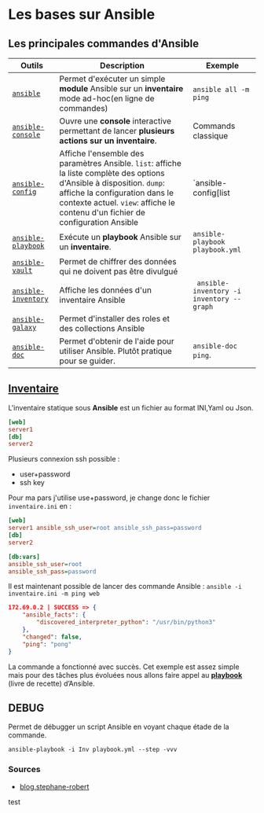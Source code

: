 # Les bases sur Ansible

## Les principales commandes d'Ansible



| Outils           | Description | Exemple |
| ---------------- | ----------- | ----- |
| [`ansible`](https://docs.ansible.com/ansible/latest/cli/ansible.html) | Permet d'exécuter un simple **module** Ansible sur un **inventaire** mode ad-hoc(en ligne de commandes)| `ansible all -m ping`|
| [`ansible-console`](https://docs.ansible.com/ansible/latest/cli/ansible-console.html) | Ouvre une **console** interactive permettant de lancer **plusieurs actions sur un inventaire**. | Commands classique |
| [`ansible-config`](https://docs.ansible.com/ansible/latest/cli/ansible-config.html) | Affiche l'ensemble des paramètres Ansible. `list`: affiche la liste complète des options d'Ansible  à disposition. `dump`: affiche la configuration dans le contexte actuel. `view`: affiche le contenu d'un fichier de configuration Ansible | `ansible-config[list|dump|view]` |
| [`ansible-playbook`](https://docs.ansible.com/ansible/latest/cli/ansible-playbook.html) | Exécute un **playbook** Ansible sur un **inventaire**. | `ansible-playbook playbook.yml` |
| [`ansible-vault`](https://docs.ansible.com/ansible/latest/cli/ansible-vault.html)| Permet de chiffrer des données qui ne doivent pas être divulgué | 
| [`ansible-inventory`](https://docs.ansible.com/ansible/latest/cli/ansible-inventory.html)| Affiche les données d'un inventaire Ansible | ` ansible-inventory -i inventory --graph`|
| [`ansible-galaxy`](https://docs.ansible.com/ansible/latest/cli/ansible-galaxy.html)| Permet d'installer des roles et des collections Ansible |  |
| [`ansible-doc`](https://docs.ansible.com/ansible/latest/cli/ansible-doc.html)| Permet d'obtenir de l'aide pour utiliser Ansible. Plutôt pratique pour se guider. |`ansible-doc ping`. |

## [Inventaire](ansibleInventory.md)

L'inventaire statique sous **Ansible** est un fichier au format INI,Yaml ou Json.

```ini title="inventaire.ini"
[web]
server1
[db]
server2
``` 

Plusieurs connexion ssh possible :
- user+password
- ssh key

Pour ma pars j'utilise use+password, je change donc le fichier `inventaire.ini` en :

```ini title="inventaire.ini"
[web]
server1 ansible_ssh_user=root ansible_ssh_pass=password
[db]
server2

[db:vars]
ansible_ssh_user=root 
ansible_ssh_pass=password
```

Il est maintenant possible de lancer des commande Ansible : `ansible -i inventaire.ini -m ping web`

```json
172.69.0.2 | SUCCESS => {
    "ansible_facts": {
        "discovered_interpreter_python": "/usr/bin/python3"
    },
    "changed": false,
    "ping": "pong"
}
```

La commande a fonctionné avec succès. Cet exemple est assez simple mais pour des tâches plus évoluées nous allons faire appel au [**playbook**](ansiblePlaybooks.md) (livre de recette) d’Ansible.

## DEBUG

Permet de débugger un script Ansible en voyant chaque étade de la commande.
 
```console
ansible-playbook -i Inv playbook.yml --step -vvv
```
### Sources
- [blog.stephane-robert](https://blog.stephane-robert.info/post/ansible-inventaire-static-precedence-tips/)

test
